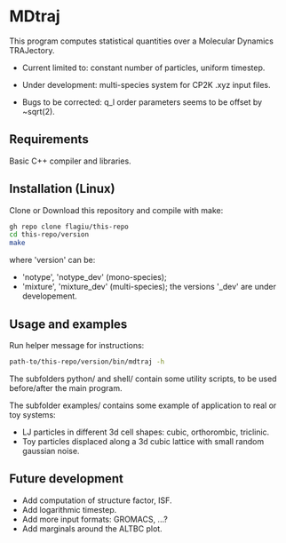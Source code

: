 # MDtraj

This program computes statistical quantities over a Molecular Dynamics TRAJectory.

- Current limited to: constant number of particles, uniform timestep.

- Under development: multi-species system for CP2K .xyz input files.

- Bugs to be corrected: q_l order parameters seems to be offset by ~sqrt(2).

## Requirements

Basic C++ compiler and libraries.

## Installation (Linux)

Clone or Download this repository and compile with make:
```bash
gh repo clone flagiu/this-repo
cd this-repo/version
make
```
where 'version' can be:
- 'notype', 'notype_dev' (mono-species);
- 'mixture', 'mixture_dev' (multi-species);
the versions '_dev' are under developement.

## Usage and examples

Run helper message for instructions:
```bash
path-to/this-repo/version/bin/mdtraj -h
```

The subfolders python/ and shell/ contain some utility scripts, to be used before/after the main program.

The subfolder examples/ contains some example of application to real or toy systems:
- LJ particles in different 3d cell shapes: cubic, orthorombic, triclinic.
- Toy particles displaced along a 3d cubic lattice with small random gaussian noise.

## Future development

- Add computation of structure factor, ISF.
- Add logarithmic timestep.
- Add more input formats: GROMACS, ...?
- Add marginals around the ALTBC plot.
